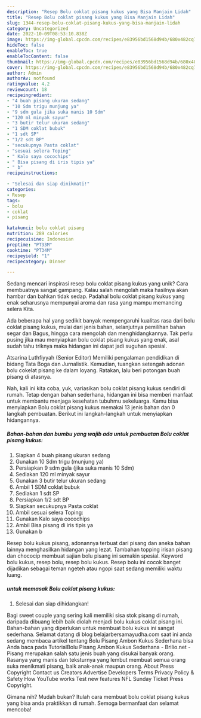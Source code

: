 ```yaml
---
description: "Resep Bolu coklat pisang kukus yang Bisa Manjain Lidah"
title: "Resep Bolu coklat pisang kukus yang Bisa Manjain Lidah"
slug: 1344-resep-bolu-coklat-pisang-kukus-yang-bisa-manjain-lidah
category: Uncategorized
date: 2022-10-09T08:53:10.838Z
image: https://img-global.cpcdn.com/recipes/e83956bd1568d94b/680x482cq70/bolu-coklat-pisang-kukus-foto-resep-utama.jpg
hideToc: false
enableToc: true
enableTocContent: false
thumbnail: https://img-global.cpcdn.com/recipes/e83956bd1568d94b/680x482cq70/bolu-coklat-pisang-kukus-foto-resep-utama.jpg
cover: https://img-global.cpcdn.com/recipes/e83956bd1568d94b/680x482cq70/bolu-coklat-pisang-kukus-foto-resep-utama.jpg
author: Admin
authorAv: notfound
ratingvalue: 4.2
reviewcount: 18
recipeingredient:
- "4 buah pisang ukuran sedang"
- "10 Sdm trigu munjung ya"
- "9 sdm gula jika suka manis 10 Sdm"
- "120 ml minyak sayur"
- "3 butir telur ukuran sedang"
- "1 SDM coklat bubuk"
- "1 sdt SP"
- "1/2 sdt BP"
- "secukupnya Pasta coklat"
- "sesuai selera Toping"
- " Kalo saya cocochips"
- " Bisa pisang di iris tipis ya"
- " b"
recipeinstructions:

- "Selesai dan siap dinikmati!"
categories:
- Resep
tags:
- bolu
- coklat
- pisang

katakunci: bolu coklat pisang 
nutrition: 289 calories
recipecuisine: Indonesian
preptime: "PT33M"
cooktime: "PT34M"
recipeyield: "1"
recipecategory: Dinner

---
```





Sedang mencari inspirasi resep bolu coklat pisang kukus yang unik? Cara membuatnya sangat gampang. Kalau salah mengolah maka hasilnya akan hambar dan bahkan tidak sedap. Padahal bolu coklat pisang kukus yang enak seharusnya mempunyai aroma dan rasa yang mampu memancing selera Kita.





Ada beberapa hal yang sedikit banyak mempengaruhi kualitas rasa dari bolu coklat pisang kukus, mulai dari jenis bahan, selanjutnya pemilihan bahan segar dan Bagus, hingga cara mengolah dan menghidangkannya. Tak perlu pusing jika mau menyiapkan bolu coklat pisang kukus yang enak,      asal sudah tahu triknya maka hidangan ini dapat jadi suguhan spesial.














Atsarina Luthfiyyah (Senior Editor) Memiliki pengalaman pendidikan di bidang Tata Boga dan Jurnalistik. Kemudian, tuangkan setengah adonan bolu cokelat pisang ke dalam loyang. Ratakan, lalu beri potongan buah pisang di atasnya.






Nah, kali ini kita coba, yuk, variasikan bolu coklat pisang kukus sendiri di rumah. Tetap dengan bahan sederhana, hidangan ini bisa memberi manfaat untuk membantu menjaga kesehatan tubuhmu sekeluarga. Kamu bisa menyiapkan Bolu coklat pisang kukus memakai 13 jenis bahan dan 0 langkah pembuatan. Berikut ini langkah-langkah untuk menyiapkan hidangannya.

<!--inarticleads1-->

##### Bahan-bahan dan bumbu yang wajib ada untuk pembuatan Bolu coklat pisang kukus:

1. Siapkan 4 buah pisang ukuran sedang
1. Gunakan 10 Sdm trigu (munjung ya)
1. Persiapkan 9 sdm gula (jika suka manis 10 Sdm)
1. Sediakan 120 ml minyak sayur
1. Gunakan 3 butir telur ukuran sedang
1. Ambil 1 SDM coklat bubuk
1. Sediakan 1 sdt SP
1. Persiapkan 1/2 sdt BP
1. Siapkan secukupnya Pasta coklat
1. Ambil sesuai selera Toping:
1. Gunakan  Kalo saya cocochips
1. Ambil  Bisa pisang di iris tipis ya
1. Gunakan  b


Resep bolu kukus pisang, adonannya terbuat dari pisang dan aneka bahan lainnya menghasilkan hidangan yang lezat. Tambahan topping irisan pisang dan chococip membuat sajian bolu pisang ini semakin spesial. Keyword bolu kukus, resep bolu, resep bolu kukus. Resep bolu ini cocok banget dijadikan sebagai teman ngeteh atau ngopi saat sedang memiliki waktu luang. 

<!--inarticleads2-->

#####  untuk memasak Bolu coklat pisang kukus:


1. Selesai dan siap dihidangkan!

Bagi sweet couple yang sering kali memiliki sisa stok pisang di rumah, daripada dibuang lebih baik diolah menjadi bolu kukus coklat pisang ini. Bahan-bahan yang diperlukan untuk membuat bolu kukus ini sangat sederhana. Selamat datang di blog belajarbersamayudha.com saat ini anda sedang membaca artikel tentang Bolu Pisang Ambon Kukus Sederhana bisa Anda baca pada TutorialBolu Pisang Ambon Kukus Sederhana - Brilio.net - Pisang merupakan salah satu jenis buah yang disukai banyak orang. Rasanya yang manis dan teksturnya yang lembut membuat semua orang suka menikmati pisang, baik anak-anak maupun orang. About Press Copyright Contact us Creators Advertise Developers Terms Privacy Policy &amp; Safety How YouTube works Test new features NFL Sunday Ticket Press Copyright. 

Gimana nih? Mudah bukan? Itulah cara membuat bolu coklat pisang kukus yang bisa anda praktikkan di rumah. Semoga bermanfaat dan selamat mencoba!
